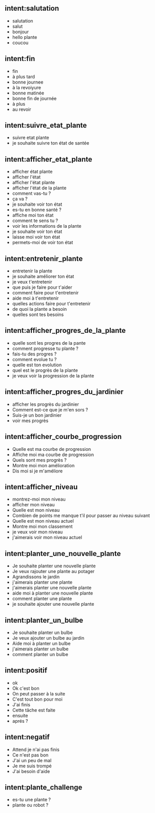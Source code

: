 ## intent:salutation
- salutation
- salut
- bonjour
- hello plante
- coucou

## intent:fin
- fin
- à plus tard
- bonne journee
- à la revoiyure
- bonne matinée
- bonne fin de journée
- à plus
- au revoir

## intent:suivre_etat_plante
- suivre etat plante
- je souhaite suivre ton état de santée

## intent:afficher_etat_plante
- afficher état plante
- afficher l'état
- afficher l'état plante
- afficher l'état de la plante
- comment vas-tu ?
- ça va ?
- je souhaite voir ton état
- es-tu en bonne santé ?
- affiche moi ton état
- comment te sens tu ?
- voir les informations de la plante
- je souhaite voir ton état
- laisse moi voir ton état
- permets-moi de voir ton état

## intent:entretenir_plante
- entretenir la plante
- je souhaite améliorer ton état
- je veux t'entretenir
- que puis je faire pour t'aider
- comment faire pour t'entretenir
- aide moi à t'entretenir
- quelles actions faire pour t'entretenir
- de quoi la plante a besoin
- quelles sont tes besoins

## intent:afficher_progres_de_la_plante
- quelle sont les progres de la pante
- comment progresse tu plante ?
- fais-tu des progres ?
- comment evolue tu ?
- quelle est ton evolution
- quel est le progrès de la plante
- je veux voir la progression de la plante

## intent:afficher_progres_du_jardinier
- afficher les progrès du jardinier
- Comment est-ce que je m'en sors ?
- Suis-je un bon jardinier
- voir mes progrès

## intent:afficher_courbe_progression
- Quelle est ma courbe de progression
- Affiche moi ma courbe de progression
- Quels sont mes progrès ?
- Montre moi mon amélioration
- Dis moi si je m'améliore

## intent:afficher_niveau
- montrez-moi mon niveau
- afficher mon niveau
- Quelle est mon niveau
- Combien de points me manque t'il pour passer au niveau suivant
- Quelle est mon niveau actuel
- Montre moi mon classement
- je veux voir mon niveau
- j'aimerais voir mon niveau actuel

## intent:planter_une_nouvelle_plante
- Je souhaite planter une nouvelle plante
- Je veux rajouter une plante au potager
- Agrandissons le jardin
- j'aimerais planter une plante
- j'aimerais planter une nouvelle plante
- aide moi à planter une nouvelle plante
- comment planter une plante
- je souhaite ajouter une nouvelle plante

## intent:planter_un_bulbe
- Je souhaite planter un bulbe
- Je veux ajouter un bulbe au jardin
- Aide moi à planter un bulbe
- j'aimerais planter un bulbe
- comment planter un bulbe


## intent:positif
- ok
- Ok c'est bon
- On peut passer à la suite
- C'est tout bon pour moi
- J'ai finis
- Cette tâche est faite
- ensuite
- aprés ?

## intent:negatif
- Attend je n'ai pas finis
- Ce n'est pas bon
- J'ai un peu de mal
- Je me suis trompé
- J'ai besoin d'aide

## intent:plante_challenge
- es-tu une plante ?
- plante ou robot ?
